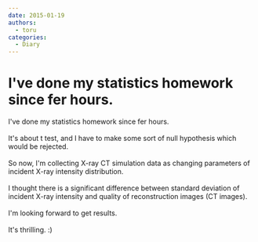 ```yaml
---
date: 2015-01-19
authors:
  - toru
categories:
  - Diary
---
```


<h1 id="subject_show">I've done my statistics homework since fer hours.</h1>
<div class="date" hidden>Jan 19, 2015 22:47</div>
<div id="post"><div id="body_show_ori">
I've done my statistics homework since fer hours.<br/><br/>It's about t test, and I have to make some sort of null hypothesis which would be rejected.<br/><br/>So now, I'm collecting X-ray CT simulation data as changing parameters of incident X-ray intensity distribution.<br/><br/>I thought there is a significant difference between standard deviation of incident X-ray intensity and quality of reconstruction images (CT images).<br/><br/>I'm looking forward to get results.<br/><br/>It's thrilling. :)
</div></div>

<!-- more -->

